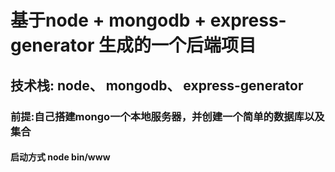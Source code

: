 # 基于node + mongodb + express-generator 生成的一个后端项目

## 技术栈: node、 mongodb、 express-generator

### 前提:自己搭建mongo一个本地服务器，并创建一个简单的数据库以及集合

#### 启动方式 node bin/www
